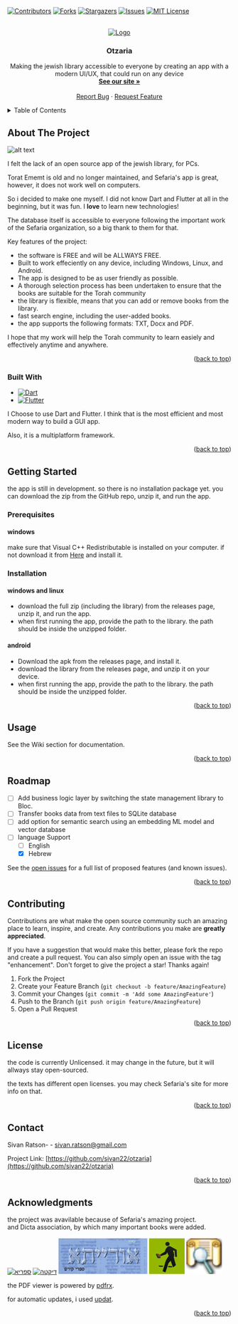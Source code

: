 
<!-- PROJECT SHIELDS -->
<!--
*** I'm using markdown "reference style" links for readability.
*** Reference links are enclosed in brackets [ ] instead of parentheses ( ).
*** See the bottom of this document for the declaration of the reference variables
*** for contributors-url, forks-url, etc. This is an optional, concise syntax you may use.
*** https://www.markdownguide.org/basic-syntax/#reference-style-links
-->
[![Contributors][contributors-shield]][contributors-url]
[![Forks][forks-shield]][forks-url]
[![Stargazers][stars-shield]][stars-url]
[![Issues][issues-shield]][issues-url]
[![MIT License][license-shield]][license-url]




<!-- PROJECT LOGO -->
<br />
<div align="center">
  <a href="https://github.com/sivan22/otzaria">
    <img src="images/logo.svg" alt="Logo" width="80" height="80">
  </a>

  <h3 align="center">Otzaria</h3>

  <p align="center">
    Making the jewish library accessible to everyone by creating an app with a modern UI/UX, that could run on any device
    <br />
    <a href="https://sivan22.github.io/otzaria-download/"><strong>See our site »</strong></a>
    <br />
    <br/>  
    <a href="https://github.com/sivan22/otzaria/issues/new?labels=bug&template=bug-report---.md">Report Bug</a>
    ·
    <a href="https://github.com/sivan22/otzaria/issues/new?labels=enhancement&template=feature-request---.md">Request Feature</a>
  </p>
</div>



<!-- TABLE OF CONTENTS -->
<details>
  <summary>Table of Contents</summary>
  <ol>
    <li>
      <a href="#about-the-project">About The Project</a>
      <ul>
        <li><a href="#built-with">Built With</a></li>
      </ul>
    </li>
    <li>
      <a href="#getting-started">Getting Started</a>
      <ul>
        <li><a href="#prerequisites">Prerequisites</a></li>
        <li><a href="#installation">Installation</a></li>
      </ul>
    </li>
    <li><a href="#usage">Usage</a></li>
    <li><a href="#roadmap">Roadmap</a></li>
    <li><a href="#contributing">Contributing</a></li>
    <li><a href="#license">License</a></li>
    <li><a href="#contact">Contact</a></li>
    <li><a href="#acknowledgments">Acknowledgments</a></li>
  </ol>
</details>



<!-- ABOUT THE PROJECT -->
## About The Project

![alt text](image.png)

I felt the lack of an open source app of the jewish library, for PCs.


Torat Ememt is old and no longer maintained, and Sefaria's app is great, however, it does not work well on computers.

So i decided to make one myself. I did not know Dart and Flutter at all in the beginning, but it was fun. I **love** to learn new technologies!

The database itself is accessible to everyone following the important work of the Sefaria organization, so a big thank to them for that.

Key features of the project:
* the software is FREE and will be ALLWAYS FREE.
* Built to work effeciently on any device, including Windows, Linux, and Android.
* The app is designed to be as user friendly as possible.
* A thorough selection process has been undertaken to ensure that the books are suitable for the Torah community
* the library is flexible, means that you can add or remove books from the library.
* fast search engine, including the user-added books.
* the app supports the following formats: TXT, Docx and PDF.

I hope that my work will help the Torah community to learn easiely and effectively anytime and anywhere.

<p align="right">(<a href="#readme-top">back to top</a>)</p>



### Built With



* [![Dart][dart]][Dart-url]
* [![Flutter][Flutter]][Flutter-url]

I Choose to use Dart and Flutter. I think that is the most efficient and most modern way to build a GUI app.

Also, it is a multiplatform framework.

<p align="right">(<a href="#readme-top">back to top</a>)</p>



<!-- GETTING STARTED -->
## Getting Started

the app is still in development. so there is no installation package yet. you can download the zip from the GitHub repo, unzip it, and run the app.

### Prerequisites

#### windows
make sure that Visual C++ Redistributable is installed on your computer. if not download it from [Here](https://learn.microsoft.com/en-us/cpp/windows/latest-supported-vc-redist?view=msvc-170) and install it.


### Installation

#### windows and linux
* download the full zip (including the library) from the releases page, unzip it, and run the app.
* when first running the app, provide the path to the library. the path should be inside the unzipped folder.

#### android

* Download the apk from the releases page, and install it.
* download the library from the releases page, and unzip it on your device.
* when first running the app, provide the path to the library. the path should be inside the unzipped folder.



<p align="right">(<a href="#readme-top">back to top</a>)</p>



<!-- USAGE EXAMPLES -->
## Usage

See the Wiki section for documentation.

<p align="right">(<a href="#readme-top">back to top</a>)</p>



<!-- ROADMAP -->
## Roadmap

- [ ] Add business logic layer by switching the state management library to Bloc.
- [ ] Transfer books data from text files to SQLite database
- [ ] add option for semantic search using an embedding ML model and vector database
- [ ] language Support
    - [ ] English
    - [X] Hebrew

See the [open issues](https://github.com/sivan22/otzaria/issues) for a full list of proposed features (and known issues).

<p align="right">(<a href="#readme-top">back to top</a>)</p>



<!-- CONTRIBUTING -->
## Contributing

Contributions are what make the open source community such an amazing place to learn, inspire, and create. Any contributions you make are **greatly appreciated**.

If you have a suggestion that would make this better, please fork the repo and create a pull request. You can also simply open an issue with the tag "enhancement".
Don't forget to give the project a star! Thanks again!

1. Fork the Project
2. Create your Feature Branch (`git checkout -b feature/AmazingFeature`)
3. Commit your Changes (`git commit -m 'Add some AmazingFeature'`)
4. Push to the Branch (`git push origin feature/AmazingFeature`)
5. Open a Pull Request

<p align="right">(<a href="#readme-top">back to top</a>)</p>



<!-- LICENSE -->
## License

the code is currently Unlicensed. it may change in the future, but it will allways stay open-sourced.

the texts has different open licenses. you may check Sefaria's site for more info on that.

<p align="right">(<a href="#readme-top">back to top</a>)</p>



<!-- CONTACT -->
## Contact

Sivan Ratson-  - sivan.ratson@gmail.com

Project Link: [https://github.com/sivan22/otzaria](https://github.com/sivan22/otzaria)

<p align="right">(<a href="#readme-top">back to top</a>)</p>



<!-- ACKNOWLEDGMENTS -->
## Acknowledgments

the project was avavilable because of Sefaria's amazing project. 
<br>
and Dicta association, by which many important books were added.
<br>
<br>
<a href="https://www.sefaria.org/texts" title="ספריא" target="_blank"><img src="images/safria logo.png" alt="ספריא" width="154" height="80"/></a>
<a href="https://github.com/Dicta-Israel-Center-for-Text-Analysis/Dicta-Library-Download" title="דיקטה" target="_blank"><img src="images/dicta_logo.jpg" alt="דיקטה" width="154" height="80"/></a>
<a href="https://github.com/MosheWagner/Orayta-Books" title="אורייתא" target="_blank"><img src="images/Orayta.png" alt="אורייתא" width="200" height="80"/></a>
<a href="http://mobile.tora.ws" title="ובלכתך בדרך" target="_blank"><img src="images/OnYourWay_logo.jpg" alt="ובלכתך בדרך" width="80" height="80"/></a>
<a href="http://www.toratemetfreeware.com/index.html?downloads;1;" title="תורת אמת" target="_blank"><img src="images/toratemet.png" alt="תורת אמת" width="80" height="80"/></a>
<!--a href="https://github.com/projectbenyehuda/public_domain_dump" title="פרוייקט בן יהודה" target="_blank"><img src="images/Project Ben-Yehuda logo.jpg" alt="פרוייקט בן יהודה" width="80" height="80"/></a -->

the PDF viewer is powered by [pdfrx](https://pub.dev/packages/pdfrx).

for automatic updates, i used [updat](https://pub.dev/packages/updat).

<p align="right">(<a href="#readme-top">back to top</a>)</p>



<!-- MARKDOWN LINKS & IMAGES -->
<!-- https://www.markdownguide.org/basic-syntax/#reference-style-links -->
[contributors-shield]: https://img.shields.io/github/contributors/sivan22/otzaria.svg?style=for-the-badge
[contributors-url]: https://github.com/sivan22/otzaria/graphs/contributors
[forks-shield]: https://img.shields.io/github/forks/sivan22/otzaria.svg?style=for-the-badge
[forks-url]: https://github.com/sivan22/otzaria/network/members
[stars-shield]: https://img.shields.io/github/stars/sivan22/otzaria.svg?style=for-the-badge
[stars-url]: https://github.com/sivan22/otzaria/stargazers
[issues-shield]: https://img.shields.io/github/issues/sivan22/otzaria.svg?style=for-the-badge
[issues-url]: https://github.com/sivan22/otzaria/issues
[license-shield]: https://img.shields.io/github/license/sivan22/otzaria.svg?style=for-the-badge
[license-url]: https://github.com/sivan22/otzaria/blob/master/LICENSE.txt
[linkedin-shield]: https://img.shields.io/badge/-LinkedIn-black.svg?style=for-the-badge&logo=linkedin&colorB=555
[linkedin-url]: https://linkedin.com/in/othneildrew
[product-screenshot]: images/screenshot.png
[dart]: https://img.shields.io/badge/dart-000000?style=for-the-badge&logo=dart&logoColor=61DAFB
[Dart-url]: https://dart.dev/
[Flutter]: https://img.shields.io/badge/Flutter-20232A?style=for-the-badge&logo=flutter&logoColor=61DAFB
[Flutter-url]: https://flutter.dev/
[Vue.js]: https://img.shields.io/badge/Vue.js-35495E?style=for-the-badge&logo=vuedotjs&logoColor=4FC08D
[Vue-url]: https://vuejs.org/
[Angular.io]: https://img.shields.io/badge/Angular-DD0031?style=for-the-badge&logo=angular&logoColor=white
[Angular-url]: https://angular.io/
[Svelte.dev]: https://img.shields.io/badge/Svelte-4A4A55?style=for-the-badge&logo=svelte&logoColor=FF3E00
[Svelte-url]: https://svelte.dev/
[Laravel.com]: https://img.shields.io/badge/Laravel-FF2D20?style=for-the-badge&logo=laravel&logoColor=white
[Laravel-url]: https://laravel.com
[Bootstrap.com]: https://img.shields.io/badge/Bootstrap-563D7C?style=for-the-badge&logo=bootstrap&logoColor=white
[Bootstrap-url]: https://getbootstrap.com
[JQuery.com]: https://img.shields.io/badge/jQuery-0769AD?style=for-the-badge&logo=jquery&logoColor=white
[JQuery-url]: https://jquery.com 
